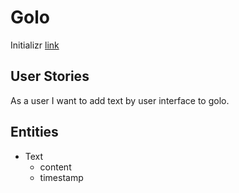 # Golo

Initializr [link](https://start.spring.io/#!type=maven-project&language=java&platformVersion=2.5.8&packaging=jar&jvmVersion=11&groupId=com.text&artifactId=golo&name=golo&description=Word%20Storage&packageName=com.text.golo&dependencies=data-mongodb,devtools,actuator,data-mongodb-reactive,security,web,configuration-processor,lombok)

## User Stories

As a user I want to add text by user interface to golo.

## Entities
- Text
  - content
  - timestamp